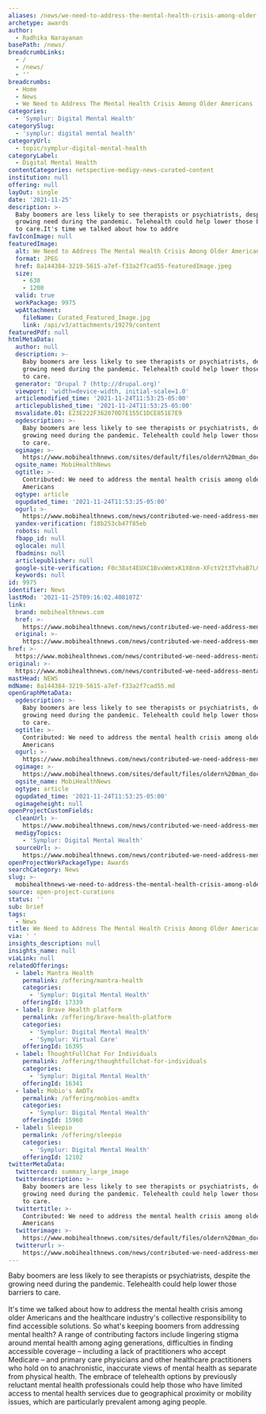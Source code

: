```yaml
---
aliases: /news/we-need-to-address-the-mental-health-crisis-among-older-americans
archetype: awards
author:
  - Radhika Narayanan
basePath: /news/
breadcrumbLinks:
  - /
  - /news/
  - ''
breadcrumbs:
  - Home
  - News
  - We Need to Address The Mental Health Crisis Among Older Americans
categories:
  - 'Symplur: Digital Mental Health'
categorySlug:
  - 'symplur: digital mental health'
categoryUrl:
  - topic/symplur-digital-mental-health
categoryLabel:
  - Digital Mental Health
contentCategories: netspective-medigy-news-curated-content
institution: null
offering: null
layOut: single
date: '2021-11-25'
description: >-
  Baby boomers are less likely to see therapists or psychiatrists, despite the
  growing need during the pandemic. Telehealth could help lower those barriers
  to care.It's time we talked about how to addre
favIconImage: null
featuredImage:
  alt: We Need to Address The Mental Health Crisis Among Older Americans
  format: JPEG
  href: 8a144384-3219-5615-a7ef-f33a2f7cad55-featuredImage.jpeg
  size:
    - 630
    - 1200
  valid: true
  workPackage: 9975
  wpAttachment:
    fileName: Curated_Featured_Image.jpg
    link: /api/v3/attachments/19279/content
featuredPdf: null
htmlMetaData:
  author: null
  description: >-
    Baby boomers are less likely to see therapists or psychiatrists, despite the
    growing need during the pandemic. Telehealth could help lower those barriers
    to care.
  generator: 'Drupal 7 (http://drupal.org)'
  viewport: 'width=device-width, initial-scale=1.0'
  articlemodified_time: '2021-11-24T11:53:25-05:00'
  articlepublished_time: '2021-11-24T11:53:25-05:00'
  msvalidate.01: E23E222F362070D7E155C1DCE851E7E9
  ogdescription: >-
    Baby boomers are less likely to see therapists or psychiatrists, despite the
    growing need during the pandemic. Telehealth could help lower those barriers
    to care.
  ogimage: >-
    https://www.mobihealthnews.com/sites/default/files/oldern%20man_doctor_tablet_web_xl-GettyImages-1270643112_0.jpg
  ogsite_name: MobiHealthNews
  ogtitle: >-
    Contributed: We need to address the mental health crisis among older
    Americans
  ogtype: article
  ogupdated_time: '2021-11-24T11:53:25-05:00'
  ogurl: >-
    https://www.mobihealthnews.com/news/contributed-we-need-address-mental-health-crisis-among-older-americans
  yandex-verification: f18b253cb47f85eb
  robots: null
  fbapp_id: null
  oglocale: null
  fbadmins: null
  articlepublisher: null
  google-site-verification: F0c38at4EUXC1BvxWmtxK1X8nm-XFctV2t3TvhaB7L8
  keywords: null
id: 9975
identifier: News
lastMod: '2021-11-25T09:16:02.408107Z'
link:
  brand: mobihealthnews.com
  href: >-
    https://www.mobihealthnews.com/news/contributed-we-need-address-mental-health-crisis-among-older-americans
  original: >-
    https://www.mobihealthnews.com/news/contributed-we-need-address-mental-health-crisis-among-older-americans
href: >-
  https://www.mobihealthnews.com/news/contributed-we-need-address-mental-health-crisis-among-older-americans
original: >-
  https://www.mobihealthnews.com/news/contributed-we-need-address-mental-health-crisis-among-older-americans
mastHead: NEWS
mdName: 8a144384-3219-5615-a7ef-f33a2f7cad55.md
openGraphMetaData:
  ogdescription: >-
    Baby boomers are less likely to see therapists or psychiatrists, despite the
    growing need during the pandemic. Telehealth could help lower those barriers
    to care.
  ogtitle: >-
    Contributed: We need to address the mental health crisis among older
    Americans
  ogurl: >-
    https://www.mobihealthnews.com/news/contributed-we-need-address-mental-health-crisis-among-older-americans
  ogimage: >-
    https://www.mobihealthnews.com/sites/default/files/oldern%20man_doctor_tablet_web_xl-GettyImages-1270643112_0.jpg
  ogsite_name: MobiHealthNews
  ogtype: article
  ogupdated_time: '2021-11-24T11:53:25-05:00'
  ogimageheight: null
openProjectCustomFields:
  cleanUrl: >-
    https://www.mobihealthnews.com/news/contributed-we-need-address-mental-health-crisis-among-older-americans
  medigyTopics:
    - 'Symplur: Digital Mental Health'
  sourceUrl: >-
    https://www.mobihealthnews.com/news/contributed-we-need-address-mental-health-crisis-among-older-americans
openProjectWorkPackageType: Awards
searchCategory: News
slug: >-
  mobihealthnews-we-need-to-address-the-mental-health-crisis-among-older-americans
source: open-project-curations
status: ''
sub: brief
tags:
  - News
title: We Need to Address The Mental Health Crisis Among Older Americans
via: ' '
insights_description: null
insights_name: null
viaLink: null
relatedOfferings:
  - label: Mantra Health
    permalink: /offering/mantra-health
    categories:
      - 'Symplur: Digital Mental Health'
    offeringId: 17339
  - label: Brave Health platform
    permalink: /offering/brave-health-platform
    categories:
      - 'Symplur: Digital Mental Health'
      - 'Symplur: Virtual Care'
    offeringId: 16395
  - label: ThoughtFullChat For Individuals
    permalink: /offering/thoughtfullchat-for-individuals
    categories:
      - 'Symplur: Digital Mental Health'
    offeringId: 16341
  - label: Mobio's AmDTx
    permalink: /offering/mobios-amdtx
    categories:
      - 'Symplur: Digital Mental Health'
    offeringId: 15960
  - label: Sleepio
    permalink: /offering/sleepio
    categories:
      - 'Symplur: Digital Mental Health'
    offeringId: 12102
twitterMetaData:
  twittercard: summary_large_image
  twitterdescription: >-
    Baby boomers are less likely to see therapists or psychiatrists, despite the
    growing need during the pandemic. Telehealth could help lower those barriers
    to care.
  twittertitle: >-
    Contributed: We need to address the mental health crisis among older
    Americans
  twitterimage: >-
    https://www.mobihealthnews.com/sites/default/files/oldern%20man_doctor_tablet_web_xl-GettyImages-1270643112_0.jpg
  twitterurl: >-
    https://www.mobihealthnews.com/news/contributed-we-need-address-mental-health-crisis-among-older-americans
---
```

<p>Baby boomers are less likely to see therapists or psychiatrists, despite the growing need during the pandemic. Telehealth could help lower those barriers to care.<br><br>It's time we talked about how to address the mental health crisis among older Americans and the healthcare industry's collective responsibility to find accessible solutions.
So what's keeping boomers from addressing mental health?
A range of contributing factors include lingering stigma around mental health among aging generations, difficulties in finding accessible coverage – including a lack of practitioners who accept Medicare – and primary care physicians and other healthcare practitioners who hold on to anachronistic, inaccurate views of mental health as separate from physical health.
The embrace of telehealth options by previously reluctant mental health professionals could help those who have limited access to mental health services due to geographical proximity or mobility issues, which are particularly prevalent among aging people.</p>